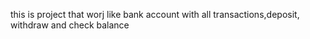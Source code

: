 this is project that worj like bank account with all transactions,deposit, withdraw and check balance